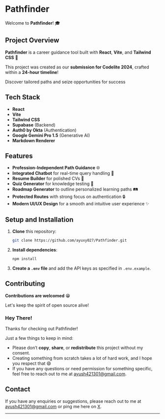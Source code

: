 # Pathfinder

Welcome to **Pathfinder**! 🎓

## Project Overview

**Pathfinder** is a career guidance tool built with **React**, **Vite**, and **Tailwind CSS** 👀

This project was created as our **submission for Codelite 2024**, crafted within a **24-hour timeline**! 

Discover tailored paths and seize opportunities for success

## Tech Stack

- **React**
- **Vite**
- **Tailwind CSS**
- **Supabase** (Backend)
- **Auth0 by Okta** (Authentication)
- **Google Gemini Pro 1.5** (Generative AI)
- **Markdown Renderer**

## Features

- **Profession-Independent Path Guidance** 🌐
- **Integrated Chatbot** for real-time query handling 🤖
- **Resume Builder** for polished CVs 📄
- **Quiz Generator** for knowledge testing 🧠
- **Roadmap Generator** to outline personalized learning paths 🛤️
- **Protected Routes** with strong focus on authentication 🔒
- **Modern UI/UX Design** for a smooth and intuitive user experience ✨

## Setup and Installation

1. **Clone** this repository:
   ```bash
   git clone https://github.com/ayuxy027/Pathfinder.git
   ```
2. **Install dependencies**:
   ```bash
   npm install
   ```
3. **Create a `.env` file** and add the API keys as specified in `.env.example`.

## Contributing

**Contributions are welcomed** 😁

Let's keep the spirit of open source alive!

### Hey There!

Thanks for checking out Pathfinder!

Just a few things to keep in mind:

- Please don’t **copy**, **share**, or **redistribute** this project without my consent.
- Creating something from scratch takes a lot of hard work, and I hope you respect that 😄
- If you have any questions or need permission for something specific, feel free to reach out to me at [ayush421301@gmail.com](mailto:ayush421301@gmail.com).

## Contact

If you have any enquiries or suggestions, please reach out to me at [ayush421301@gmail.com](mailto:ayush421301@gmail.com) or ping me here on [X](https://x.com/ayuxy027). 

--- 
